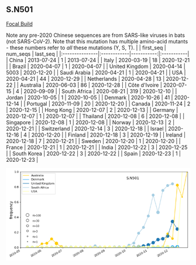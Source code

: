

## S.N501
[Focal Build](https://nextstrain.org/groups/neherlab/ncov/S.N501?)

Note any pre-2020 Chinese sequences are from SARS-like viruses in bats (not SARS-CoV-2).
Note that this mutation has multiple amino-acid mutants - these numbers refer to _all_ these mutations (Y, S, T).
|                | first_seq   |   num_seqs | last_seq   |
|:---------------|:------------|-----------:|:-----------|
| China          | 2013-07-24  |          1 | 2013-07-24 |
| Italy          | 2020-03-19  |         18 | 2020-12-21 |
| Brazil         | 2020-04-07  |          1 | 2020-04-07 |
| United Kingdom | 2020-04-14  |       5003 | 2020-12-20 |
| Saudi Arabia   | 2020-04-21  |          1 | 2020-04-21 |
| USA            | 2020-04-21  |         44 | 2020-12-29 |
| Netherlands    | 2020-04-28  |         13 | 2020-12-22 |
| Australia      | 2020-06-03  |         86 | 2020-12-28 |
| Côte d'Ivoire  | 2020-07-15  |          4 | 2020-09-09 |
| South Africa   | 2020-08-21  |        319 | 2020-12-10 |
| Jordan         | 2020-10-05  |          1 | 2020-10-05 |
| Denmark        | 2020-10-26  |         41 | 2020-12-14 |
| Portugal       | 2020-11-09  |         20 | 2020-12-20 |
| Canada         | 2020-11-24  |          2 | 2020-12-15 |
| Hong Kong      | 2020-12-07  |          2 | 2020-12-13 |
| Germany        | 2020-12-07  |          1 | 2020-12-07 |
| Thailand       | 2020-12-08  |          6 | 2020-12-08 |
| Singapore      | 2020-12-08  |          1 | 2020-12-08 |
| Norway         | 2020-12-13  |          2 | 2020-12-21 |
| Switzerland    | 2020-12-14  |          3 | 2020-12-18 |
| Israel         | 2020-12-16  |          4 | 2020-12-20 |
| Finland        | 2020-12-18  |          3 | 2020-12-19 |
| Ireland        | 2020-12-18  |          7 | 2020-12-21 |
| Sweden         | 2020-12-20  |          1 | 2020-12-20 |
| France         | 2020-12-21  |          1 | 2020-12-21 |
| India          | 2020-12-22  |          3 | 2020-12-25 |
| South Korea    | 2020-12-22  |          3 | 2020-12-22 |
| Spain          | 2020-12-23  |          1 | 2020-12-23 |

![Overall trends S.N501](/overall_trends_figures/overall_trends_S.N501.png)